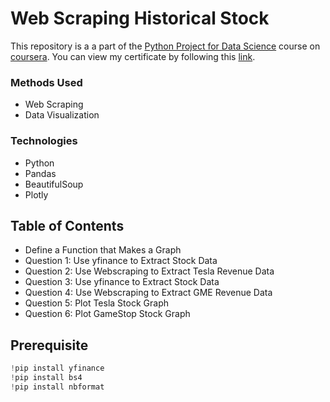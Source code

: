 # Web Scraping Historical Stock
This repository is a a part of the [Python Project for Data Science](https://www.coursera.org/learn/python-project-for-data-science) course on [coursera](https://www.coursera.org/). You can view my certificate by following this [link](https://www.coursera.org/account/accomplishments/verify/DZ3GJLSMT86M).

### Methods Used
- Web Scraping
- Data Visualization

### Technologies
- Python
- Pandas
- BeautifulSoup
- Plotly

## Table of Contents
- Define a Function that Makes a Graph
- Question 1: Use yfinance to Extract Stock Data
- Question 2: Use Webscraping to Extract Tesla Revenue Data
- Question 3: Use yfinance to Extract Stock Data
- Question 4: Use Webscraping to Extract GME Revenue Data
- Question 5: Plot Tesla Stock Graph
- Question 6: Plot GameStop Stock Graph


## Prerequisite
```python
!pip install yfinance
!pip install bs4
!pip install nbformat
```
